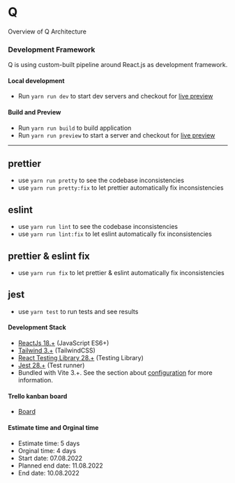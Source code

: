 # Q

Overview of Q Architecture

### Development Framework

Q is using custom-built pipeline around React.js as development framework.

#### Local development

- Run `yarn run dev` to start dev servers and checkout for [live preview](http://127.0.0.1:3000/)

#### Build and Preview 

- Run `yarn run build` to build application 
- Run `yarn run preview` to start a server and checkout for [live preview](http://127.0.0.1:3000/)

---

## prettier

- use `yarn run pretty` to see the codebase inconsistencies
- use `yarn run pretty:fix` to let prettier automatically fix inconsistencies

## eslint

- use `yarn run lint` to see the codebase inconsistencies
- use `yarn run lint:fix` to let eslint automatically fix inconsistencies

## prettier & eslint fix

- use `yarn run fix` to let prettier & eslint automatically fix inconsistencies

## jest

- use `yarn test` to run tests and see results

#### Development Stack

- [ReactJs 18.+](https://reactjs.org/) (JavaScript ES6+)
- [Tailwind 3.+](https://tailwindcss.com/) (TailwindCSS)
- [React Testing Library 28.+](https://testing-library.com/) (Testing Library)
- [Jest 28.+](https://jestjs.io/) (Test runner)
- Bundled with Vite 3.+. See the section about [configuration](https://vitejs.dev) for more information.

#### Trello kanban board

 - [Board](https://trello.com/b/h25z1PA9/q)

#### Estimate time and Orginal time
  
 - Estimate time: 5 days
 - Orginal time: 4 days
 - Start date: 07.08.2022
 - Planned end date: 11.08.2022
 - End date: 10.08.2022


